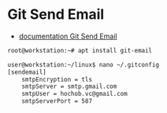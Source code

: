 # Git Send Email

- [documentation Git Send Email](https://git-scm.com/docs/git-send-email)

```sh
root@workstation:~# apt install git-email
```

```sh
user@workstation:~/linux$ nano ~/.gitconfig
[sendemail]
	smtpEncryption = tls
	smtpServer = smtp.gmail.com
	smtpUser = hochob.vc@gmail.com
	smtpServerPort = 587
```